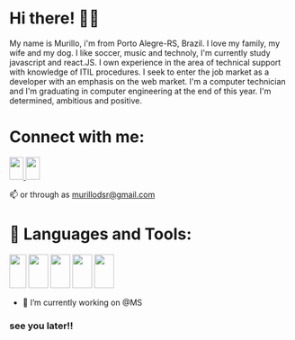 # Hi there! 👋👋

<div>
    My name is Murillo, i'm from Porto Alegre-RS, Brazil. I love my family, my wife and my dog. I like soccer, music and technoly, I'm currently study javascript and    react.JS. I own experience in the area of technical support with knowledge of ITIL procedures. I seek to enter the job market as a developer with an emphasis on the web market. I'm a computer technician and I'm graduating in computer engineering at the end of this year. I'm  determined, ambitious and positive.
</div>

# Connect with me:
 <a href="https://www.linkedin.com/in/murillodsr/">
      <img src="https://cdn.jsdelivr.net/gh/devicons/devicon/icons/linkedin/linkedin-original.svg" height="40" width="25"/>
  </a>
   <a href="https://twitter.com/murillodsr/">
      <img src="https://cdn.jsdelivr.net/gh/devicons/devicon/icons/twitter/twitter-original.svg" height="40" width="25"/>
  </a>
  
📫 or through as murillodsr@gmail.com 

# 🌱 Languages and Tools: 

<img src="https://cdn.jsdelivr.net/gh/devicons/devicon/icons/vscode/vscode-original.svg" height="60" width="30"/>
          
<img src="https://cdn.jsdelivr.net/gh/devicons/devicon/icons/javascript/javascript-iginal.svg" height="60" width="35" />
<img src="https://cdn.jsdelivr.net/gh/devicons/devicon/icons/react/react-original.svg" height="60" width="35"/>
<img src="https://cdn.jsdelivr.net/gh/devicons/devicon/icons/nodejs/nodejs-original-wordmark.svg" height="60" width="35" />
<img src="https://cdn.jsdelivr.net/gh/devicons/devicon/icons/java/java-original.svg" height="60" width="35" />


- 🔭 I’m currently working on @MS                                                                                                                 

    
### see you later!!
